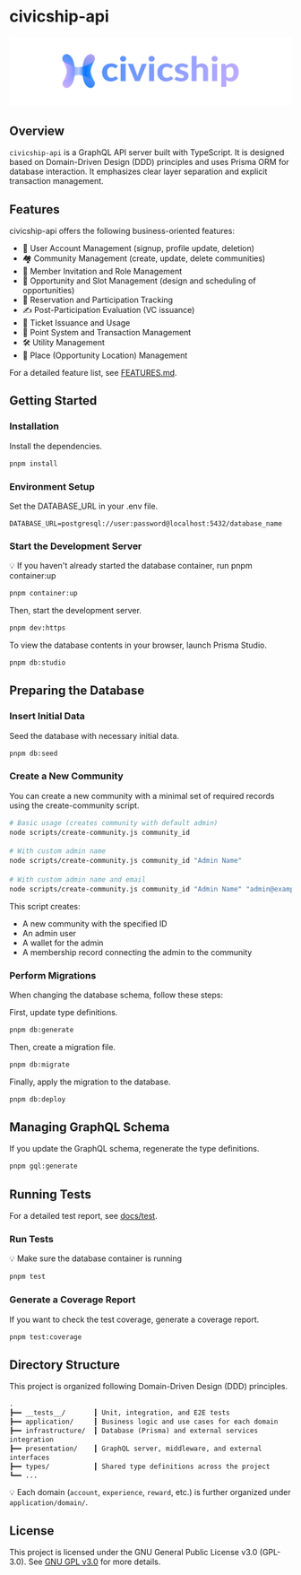 # civicship-api

![logo.svg](./docs/asset/logo.svg)

## Overview

`civicship-api` is a GraphQL API server built with TypeScript. It is designed based on Domain-Driven Design (DDD) principles and uses Prisma ORM for database interaction. It emphasizes clear layer separation and explicit transaction management.

## Features

civicship-api offers the following business-oriented features:

- 👤 User Account Management (signup, profile update, deletion)
- 🏘️ Community Management (create, update, delete communities)
- 👥 Member Invitation and Role Management
- 🎯 Opportunity and Slot Management (design and scheduling of opportunities)
- 📅 Reservation and Participation Tracking
- ✍️ Post-Participation Evaluation (VC issuance)
- 🎫 Ticket Issuance and Usage
- 💸 Point System and Transaction Management
- 🛠️ Utility Management
- 📍 Place (Opportunity Location) Management

For a detailed feature list, see [FEATURES.md](./docs/FEATURES.md).

## Getting Started

### Installation

Install the dependencies.

```bash
pnpm install
```

### Environment Setup

Set the DATABASE_URL in your .env file.

```env
DATABASE_URL=postgresql://user:password@localhost:5432/database_name
```

### Start the Development Server

💡 If you haven't already started the database container, run pnpm container:up

```bash
pnpm container:up
```

Then, start the development server.

```bash
pnpm dev:https
```

To view the database contents in your browser, launch Prisma Studio.

```bash
pnpm db:studio
```

## Preparing the Database

### Insert Initial Data

Seed the database with necessary initial data.

```bash
pnpm db:seed
```

### Create a New Community

You can create a new community with a minimal set of required records using the create-community script.

```bash
# Basic usage (creates community with default admin)
node scripts/create-community.js community_id

# With custom admin name
node scripts/create-community.js community_id "Admin Name"

# With custom admin name and email
node scripts/create-community.js community_id "Admin Name" "admin@example.com"
```

This script creates:

- A new community with the specified ID
- An admin user
- A wallet for the admin
- A membership record connecting the admin to the community

### Perform Migrations

When changing the database schema, follow these steps:

First, update type definitions.

```bash
pnpm db:generate
```

Then, create a migration file.

```bash
pnpm db:migrate
```

Finally, apply the migration to the database.

```bash
pnpm db:deploy
```

## Managing GraphQL Schema

If you update the GraphQL schema, regenerate the type definitions.

```bash
pnpm gql:generate
```

## Running Tests

For a detailed test report, see [docs/test](./docs/test).

### Run Tests

💡 Make sure the database container is running

```bash
pnpm test
```

### Generate a Coverage Report

If you want to check the test coverage, generate a coverage report.

```bash
pnpm test:coverage
```

## Directory Structure

This project is organized following Domain-Driven Design (DDD) principles.

```
.
┣━━ __tests__/       ┃ Unit, integration, and E2E tests
┣━━ application/     ┃ Business logic and use cases for each domain
┣━━ infrastructure/  ┃ Database (Prisma) and external services integration
┣━━ presentation/    ┃ GraphQL server, middleware, and external interfaces
┣━━ types/           ┃ Shared type definitions across the project
┗━━ ...
```

💡 Each domain (`account`, `experience`, `reward`, etc.) is further organized under `application/domain/`.

## License

This project is licensed under the GNU General Public License v3.0 (GPL-3.0).
See [GNU GPL v3.0](https://www.gnu.org/licenses/gpl-3.0.html) for more details.
